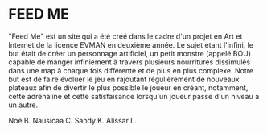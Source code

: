 # FEED ME

"Feed Me" est un site qui a été créé dans le cadre d'un projet en Art et Internet de la licence EVMAN en deuxième année. Le sujet étant
l'infini, le but était de créer un personnage artificiel, un petit monstre (appelé BOU) capable de manger infiniement à travers plusieurs nourritures dissimulés dans une map à chaque fois différente et de plus en plus complexe. Notre but est de faire évoluer le jeu en rajoutant régulièrement de nouveaux plateaux afin de divertir le plus possible le joueur en créant, notamment, cette adrénaline et cette satisfaisance lorsqu'un joueur passe d'un niveau à un autre. 

Noé B.  Nausicaa C.  Sandy K.  Alissar L. 
